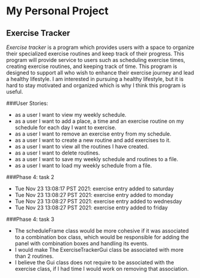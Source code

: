 # My Personal Project

## Exercise Tracker

*Exercise tracker* is a program which provides users with a space to organize 
their specialized exercise routines and keep track of their progress. This program will 
provide service  to users such as scheduling exercise times, creating exercise routines, and keeping track of time. 
This program is designed to support all who wish to enhance their exercise journey and lead a healthy lifestyle. 
I am interested in pursuing a healthy lifestyle, but it is hard to stay motivated and organized which 
is why I think this program is useful. 



###User Stories:
- as a user I want to view my weekly schedule.
- as a user I want to add a place, a time and an exercise routine on my schedule for each day I want to exercise.
- as a user I want to remove an exercise entry from my schedule. 
- as a user I want to create a new routine and add exercises to it.
- as a user I want to view all the routines I have created.
- as a user I want to delete routines.
- as a user I want to save my weekly schedule and routines to a file.
- as a user I want to load my weekly schedule from a file.


###Phase 4: task 2
- Tue Nov 23 13:08:17 PST 2021: exercise entry added to saturday
- Tue Nov 23 13:08:27 PST 2021: exercise entry added to monday
- Tue Nov 23 13:08:27 PST 2021: exercise entry added to wednesday
- Tue Nov 23 13:08:27 PST 2021: exercise entry added to friday

###Phase 4: task 3
- The scheduleFrame class would be more cohesive if it was associated to a combination box class, which would
  be responsible for adding the panel with combination boxes and handling its events. 
- I would make The ExerciseTrackerGui class be associated with more than 2 routines.
- I believe the Gui class does not require to be associated with the exercise class, if I had time I would
    work on removing that association. 





